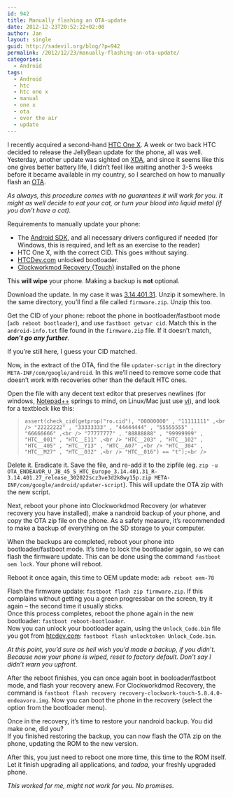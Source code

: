 ```yaml
---
id: 942
title: Manually flashing an OTA-update
date: 2012-12-23T20:52:22+02:00
author: Jan
layout: single
guid: http://sadevil.org/blog/?p=942
permalink: /2012/12/23/manually-flashing-an-ota-update/
categories:
  - Android
tags:
  - Android
  - htc
  - htc one x
  - manual
  - one x
  - ota
  - over the air
  - update
---
```

I recently acquired a second-hand <a href="http://www.gsmarena.com/htc_one_x-4320.php" target="_blank">HTC One X</a>. A week or two back HTC decided to release the JellyBean update for the phone, all was well. Yesterday, another update was sighted on <a href="http://forum.xda-developers.com/showthread.php?t=2058826" target="_blank">XDA</a>, and since it seems like this one gives better battery life, I didn&#8217;t feel like waiting another 3-5 weeks before it became available in my country, so I searched on how to manually flash an <a href="http://en.wikipedia.org/wiki/Over-the-air_programming" target="_blank">OTA</a>.

_As always, this procedure comes with no guarantees it will work for you. It might as well decide to eat your cat, or turn your blood into liquid metal (if you don&#8217;t have a cat)._  
<!--more-->

  
Requirements to manually update your phone:

  * The <a href="http://developer.android.com/sdk/index.html" target="_blank">Android SDK</a>, and all necessary drivers configured if needed (for Windows, this is required, and left as an exercise to the reader)
  * HTC One X, with the correct CID. This goes without saying.
  * <a href="http://www.htcdev.com" target="_blank">HTCDev.com</a> unlocked bootloader.
  * <a href="https://play.google.com/store/apps/details?id=com.koushikdutta.rommanager&hl=en" target="_blank">Clockworkmod Recovery (Touch)</a> installed on the phone

This **will wipe** your phone. Making a backup is **not** optional.

Download the update. In my case it was <a href="http://fotadl.htc.com/OTA_ENDEAVOR_U_JB_45_S_HTC_Europe_3.14.401.31_R-3.14.401.27_release_302022scz3ve3d2k8wy15p.zip" target="_blank">3.14.401.31</a>. Unzip it somewhere. In the same directory, you&#8217;ll find a file called `firmware.zip`. Unzip this too.

Get the CID of your phone: reboot the phone in bootloader/fastboot mode (`adb reboot bootloader`), and use `fastboot getvar cid`. Match this in the `android-info.txt` file found in the `firmware.zip` file. If it doesn&#8217;t match, **_don&#8217;t go any further_**.

If you&#8217;re still here, I guess your CID matched.

Now, in the extract of the OTA, find the file `updater-script` in the directory `META-INF/com/google/android`. In this we&#8217;ll need to remove some code that doesn&#8217;t work with recoveries other than the default HTC ones.

Open the file with any decent text editor that preserves newlines (for windows, <a href="http://notepad-plus-plus.org/" target="_blank">Notepad++</a> springs to mind, on Linux/Mac just use <a href="http://en.wikipedia.org/wiki/Vi" target="_blank">vi</a>), and look for a textblock like this:

> `assert(check_cid(getprop("ro.cid"), "00000000" , "11111111" ,<br />
"22222222" , "33333333" , "44444444" , "55555555" , "66666666" ,<br />
"77777777" , "88888888" , "99999999" , "HTC__001" , "HTC__E11" ,<br />
"HTC__203" , "HTC__102" , "HTC__405" , "HTC__Y13" , "HTC__A07" ,<br />
"HTC__304" , "HTC__M27" , "HTC__032" ,<br />
"HTC__016") == "t");<br />
` 

Delete it. Eradicate it. Save the file, and re-add it to the zipfile (eg. `zip -u OTA_ENDEAVOR_U_JB_45_S_HTC_Europe_3.14.401.31_R-3.14.401.27_release_302022scz3ve3d2k8wy15p.zip META-INF/com/google/android/updater-script`). This will update the OTA zip with the new script.

Next, reboot your phone into Clockworkdmod Recovery (or whatever recovery you have installed), make a nandroid backup of your phone, and copy the OTA zip file on the phone. As a safety measure, it&#8217;s recommended to make a backup of everything on the SD storage to your computer.

When the backups are completed, reboot your phone into bootloader/fastboot mode. It&#8217;s time to lock the bootloader again, so we can flash the firmware update. This can be done using the command `fastboot oem lock`. Your phone will reboot.

Reboot it once again, this time to OEM update mode: `adb reboot oem-78`

Flash the firmware update: `fastboot flash zip firmware.zip`. If this complains without getting you a green progressbar on the screen, try it again &#8211; the second time it usually sticks.  
Once this process completes, reboot the phone again in the new bootloader: `fastboot reboot-bootloader`.  
Now you can unlock your bootloader again, using the `Unlock_Code.bin` file you got from <a href="http://www.htcdev.com" target="_blank">htcdev.com</a>: `fastboot flash unlocktoken Unlock_Code.bin`.

_At this point, you&#8217;d sure as hell wish you&#8217;d made a backup, if you didn&#8217;t. Because now your phone is wiped, reset to factory default. Don&#8217;t say I didn&#8217;t warn you upfront._

After the reboot finishes, you can once again boot in booloader/fastboot mode, and flash your recovery anew. For Clockworkdmod Recovery, the command is `fastboot flash recovery recovery-clockwork-touch-5.8.4.0-endeavoru.img`. Now you can boot the phone in the recovery (select the option from the bootloader menu).

Once in the recovery, it&#8217;s time to restore your nandroid backup. You did make one, did you?  
If you finished restoring the backup, you can now flash the OTA zip on the phone, updating the ROM to the new version.

After this, you just need to reboot one more time, this time to the ROM itself. Let it finish upgrading all applications, and _tadaa_, your freshly upgraded phone.

_This worked for me, might not work for you. No promises._

